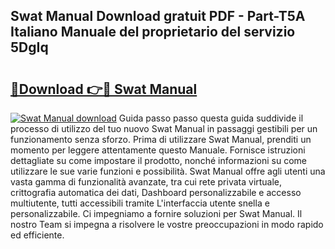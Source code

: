 ## Swat Manual Download gratuit PDF - Part-T5A Italiano Manuale del proprietario del servizio 5DgIq

# <h2><a href="http://dfeexp.blite.top/?on=Swat+Manual">🔗Download 👉🔴 Swat Manual</a></h2>

[![Swat Manual download](https://i.imgur.com/lujVjoI.png)](http://dfeexp.blite.top/?on=Swat+Manual)
Guida passo passo questa guida suddivide il processo di utilizzo del tuo nuovo Swat Manual in passaggi gestibili per un funzionamento senza sforzo. Prima di utilizzare Swat Manual, prenditi un momento per leggere attentamente questo Manuale. Fornisce istruzioni dettagliate su come impostare il prodotto, nonché informazioni su come utilizzare le sue varie funzioni e possibilità. Swat Manual offre agli utenti una vasta gamma di funzionalità avanzate, tra cui rete privata virtuale, crittografia automatica dei dati, Dashboard personalizzabile e accesso multiutente, tutti accessibili tramite L'interfaccia utente snella e personalizzabile. Ci impegniamo a fornire soluzioni per Swat Manual. Il nostro Team si impegna a risolvere le vostre preoccupazioni in modo rapido ed efficiente.
